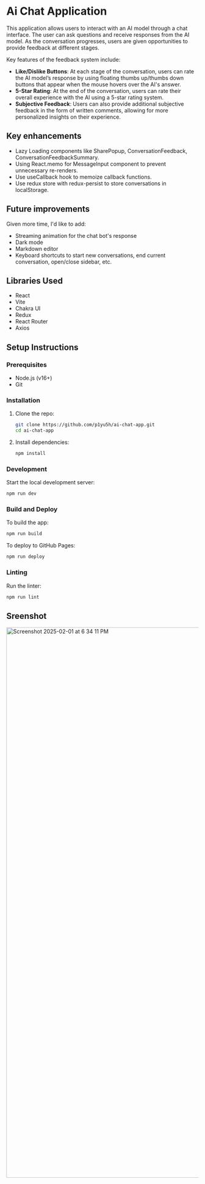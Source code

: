 # Ai Chat Application
This application allows users to interact with an AI model through a chat interface. The user can ask questions and receive responses from the AI model. As the conversation progresses, users are given opportunities to provide feedback at different stages.

Key features of the feedback system include:

- **Like/Dislike Buttons**: At each stage of the conversation, users can rate the AI model’s response by using floating thumbs up/thumbs down buttons that appear when the mouse hovers over the AI's answer.
- **5-Star Rating**: At the end of the conversation, users can rate their overall experience with the AI using a 5-star rating system.
- **Subjective Feedback**: Users can also provide additional subjective feedback in the form of written comments, allowing for more personalized insights on their experience.

## Key enhancements
- Lazy Loading components like SharePopup, ConversationFeedback, ConversationFeedbackSummary.
- Using React.memo for MessageInput component to prevent unnecessary re-renders.
- Use useCallback hook to memoize callback functions.
- Use redux store with redux-persist to store conversations in localStorage.
 
## Future improvements
Given more time, I'd like to add:
- Streaming animation for the chat bot's response
- Dark mode
- Markdown editor
- Keyboard shortcuts to start new conversations, end current conversation, open/close sidebar, etc.

## Libraries Used
- React
- Vite
- Chakra UI
- Redux
- React Router
- Axios

## Setup Instructions

### Prerequisites
- Node.js (v16+)
- Git

### Installation

1. Clone the repo:
   ```bash
   git clone https://github.com/p1yu5h/ai-chat-app.git
   cd ai-chat-app
   ```

2. Install dependencies:
   ```bash
   npm install
   ```

### Development

Start the local development server:
```bash
npm run dev
```

### Build and Deploy

To build the app:
```bash
npm run build
```

To deploy to GitHub Pages:
```bash
npm run deploy
```

### Linting

Run the linter:
```bash
npm run lint
```

## Sreenshot

<img width="1440" alt="Screenshot 2025-02-01 at 6 34 11 PM" src="https://github.com/user-attachments/assets/771214f3-38d2-42bd-83d0-b43ea160e960" />

